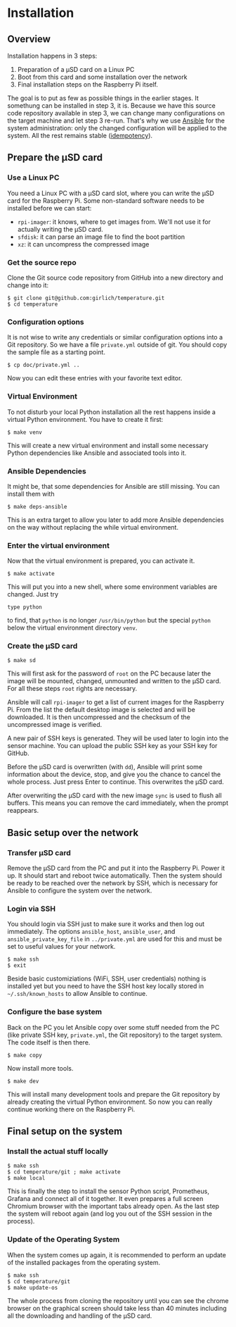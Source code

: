 # Installation
## Overview
Installation happens in 3 steps:
1. Preparation of a µSD card on a Linux PC
2. Boot from this card and some installation over the network
3. Final installation steps on the Raspberry Pi itself.

The goal is to put as few as possible things in the earlier stages. It somethung can be installed in step 3, it is. Because we have this source code repository available in step 3, we can change many configurations on the target machine and let step 3 re-run. That's why we use [Ansible](https://www.ansible.com/) for the system administration: only the changed configuration will be applied to the system. All the rest remains stable ([idempotency](https://docs.ansible.com/ansible/latest/reference_appendices/glossary.html#term-Idempotency)).
## Prepare the µSD card
### Use a Linux PC
You need a Linux PC with a µSD card slot, where you can write the µSD card for the Raspberry Pi.
Some non-standard software needs to be installed before we can start:
* `rpi-imager`: it knows, where to get images from. We'll not use it for actually writing the µSD card.
* `sfdisk`: it can parse an image file to find the boot partition
* `xz`: it can uncompress the compressed image
### Get the source repo
Clone the Git source code repository from GitHub into a new directory and change into it:
```
$ git clone git@github.com:girlich/temperature.git
$ cd temperature
```
### Configuration options
It is not wise to write any credentials or similar configuration options into a Git repository. So we have a file `private.yml` outside of git. You should copy the sample file as a starting point.
```
$ cp doc/private.yml ..
```
Now you can edit these entries with your favorite text editor.
### Virtual Environment
To not disturb your local Python installation all the rest happens inside a virtual Python environment. You have to create it first:
```
$ make venv
```
This will create a new virtual environment and install some necessary Python dependencies like Ansible and associated tools into it.
### Ansible Dependencies
It might be, that some dependencies for Ansible are still missing. You can install them with
```
$ make deps-ansible
```
This is an extra target to allow you later to add more Ansible dependencies on the way without replacing the while virtual environment.
### Enter the virtual environment
Now that the virtual environment is prepared, you can activate it.
```
$ make activate
```
This will put you into a new shell, where some environment variables are changed. Just try
```
type python
```
to find, that `python` is no longer `/usr/bin/python` but the special `python` below the virtual environment directory `venv`.
### Create the µSD card
```
$ make sd
```
This will first ask for the password of `root` on the PC because later the image will be mounted, changed, unmounted and written to the µSD card. For all these steps `root` rights are necessary.

Ansible will call `rpi-imager` to get a list of current images for the Raspberry Pi. From the list the default desktop image is selected and will be downloaded. It is then uncompressed and the checksum of the uncompressed image is verified. 

A new pair of SSH keys is generated. They will be used later to login into the sensor machine. You can upload the public SSH key as your SSH key for GitHub.

Before the µSD card is overwritten (with `dd`), Ansible will print some information about the device, stop, and give you the chance to cancel the whole process. Just press Enter to continue. This overwrites the µSD card.

After overwriting the µSD card with the new image `sync` is used to flush all buffers. This means you can remove the card immediately, when the prompt reappears.

## Basic setup over the network
### Transfer µSD card
Remove the µSD card from the PC and put it into the Raspberry Pi. Power it up. It should start and reboot twice automatically. Then the system should be ready to be reached over the network by SSH, which is necessary for Ansible to configure the system over the network.
### Login via SSH
You should login via SSH just to make sure it works and then log out immediately. The options `ansible_host`, `ansible_user`, and `ansible_private_key_file` in `../private.yml` are used for this and must be set to useful values for your network.
```
$ make ssh
$ exit
```
Beside basic customiziations (WiFi, SSH, user credentials) nothing is installed yet but you need to have the SSH host key locally stored in `~/.ssh/known_hosts` to allow Ansible to continue.
### Configure the base system
Back on the PC you let Ansible copy over some stuff needed from the PC (like private SSH key, `private.yml`, the Git repository) to the target system. The code itself is then there.
```
$ make copy
```
Now install more tools.
```
$ make dev
```
This will install many development tools and prepare the Git repository by already creating the virtual Python environment. So now you can really continue working there on the Raspberry Pi.
## Final setup on the system
### Install the actual stuff locally
```
$ make ssh
$ cd temperature/git ; make activate
$ make local
```
This is finally the step to install the sensor Python script, Prometheus, Grafana and connect all of it together. It even prepares a full screen Chromium browser with the important tabs already open. As the last step the system will reboot again (and log you out of the SSH session in the process).

### Update of the Operating System
When the system comes up again, it is recommended to perform an update of the installed packages from the operating system.
```
$ make ssh
$ cd temperature/git
$ make update-os
```
The whole process from cloning the repository until you can see the chrome browser on the graphical screen should take less than 40 minutes including all the downloading and handling of the µSD card.